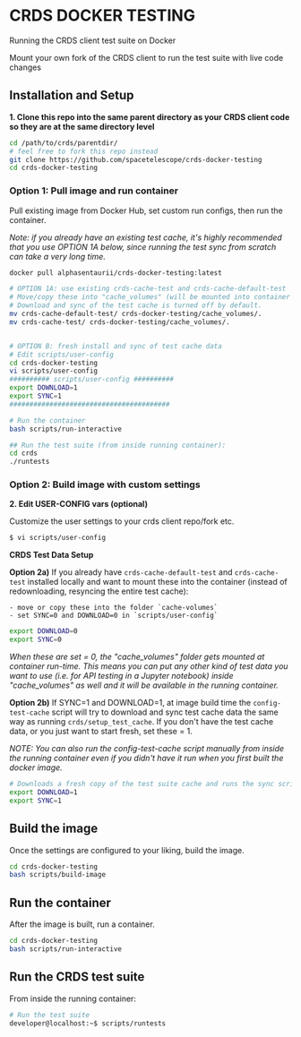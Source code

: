 # CRDS DOCKER TESTING

Running the CRDS client test suite on Docker

Mount your own fork of the CRDS client to run the test suite with live code changes

## Installation and Setup

**1. Clone this repo into the same parent directory as your CRDS client code so they are at the same directory level**

```bash
cd /path/to/crds/parentdir/
# feel free to fork this repo instead
git clone https://github.com/spacetelescope/crds-docker-testing
cd crds-docker-testing
```


### Option 1: Pull image and run container

Pull existing image from Docker Hub, set custom run configs, then run the container.

*Note: if you already have an existing test cache, it's highly recommended that you use OPTION 1A below, since running the test sync from scratch can take a very long time.*

```bash
docker pull alphasentaurii/crds-docker-testing:latest

# OPTION 1A: use existing crds-cache-test and crds-cache-default-test
# Move/copy these into "cache_volumes" (will be mounted into container at runtime)
# Download and sync of the test cache is turned off by default.
mv crds-cache-default-test/ crds-docker-testing/cache_volumes/.
mv crds-cache-test/ crds-docker-testing/cache_volumes/.


# OPTION B: fresh install and sync of test cache data
# Edit scripts/user-config 
cd crds-docker-testing
vi scripts/user-config
########## scripts/user-config ##########
export DOWNLOAD=1
export SYNC=1
########################################

# Run the container
bash scripts/run-interactive

## Run the test suite (from inside running container):
cd crds
./runtests
```



### Option 2: Build image with custom settings 

**2. Edit USER-CONFIG vars (optional)**

Customize the user settings to your crds client repo/fork etc.

```bash
$ vi scripts/user-config
```


**CRDS Test Data Setup**

**Option 2a)** If you already have  `crds-cache-default-test` and `crds-cache-test` installed locally and want to mount these into the container (instead of redownloading, resyncing the entire test cache):

    - move or copy these into the folder `cache-volumes`
    - set SYNC=0 and DOWNLOAD=0 in `scripts/user-config`

```bash
export DOWNLOAD=0
export SYNC=0
```

*When these are set = 0, the "cache_volumes" folder gets mounted at container run-time. This means you can put any other kind of test data you want to use (i.e. for API testing in a Jupyter notebook) inside "cache_volumes" as well and it will be available in the running container.*

**Option 2b)** If SYNC=1 and DOWNLOAD=1, at image build time the `config-test-cache` script will try to download and sync test cache data the same way as running `crds/setup_test_cache`. If you don't have the test cache data, or you just want to start fresh, set these = 1.

*NOTE: You can also run the config-test-cache script manually from inside the running container even if you didn't have it run when you first built the docker image.*

```bash
# Downloads a fresh copy of the test suite cache and runs the sync script
export DOWNLOAD=1
export SYNC=1
```

## Build the image

Once the settings are configured to your liking, build the image.

```bash
cd crds-docker-testing
bash scripts/build-image
```


## Run the container

After the image is built, run a container.

```bash
cd crds-docker-testing
bash scripts/run-interactive
```

## Run the CRDS test suite

From inside the running container:

```bash
# Run the test suite
developer@localhost:~$ scripts/runtests
```